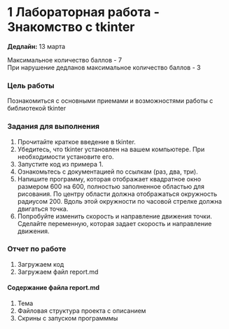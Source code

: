 # 1 Лабораторная работа - Знакомство с tkinter      
__Дедлайн:__ 13 марта   

Максимальное количество баллов - 7  
При нарушение дедланов максимальное количество баллов - 3
### Цель работы
Познакомиться с основными приемами и возможностями работы с библиотекой tkinter    
### Задания для выполнения
1. Прочитайте краткое введение в tkinter.    
2. Убедитесь, что tkinter установлен на вашем компьютере. При необходимости установите его.
3. Запустите код из примера 1.
4. Ознакомьтесь с документацией по ссылкам (раз, два, три).
5. Напишите программу, которая отображает квадратное окно размером 600 на 600, полностью заполненное областью для рисования. По центру области должна отображаться окружность радиусом 200. Вдоль этой окружности по часовой стрелке должна двигаться точка. 
6. Попробуйте изменить скорость и направление движения точки. Сделайте переменную, которая задает скорость и направление движения.    

### Отчет по работе
1. Загружаем код
2. Загружаем файл report.md
#### Содержание файла report.md
1. Тема
2. Файловая структура проекта с описанием
3. Скрины с запуском программмы
